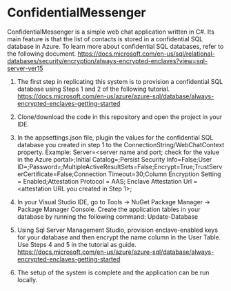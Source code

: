 # ConfidentialMessenger

ConfidentialMessenger is a simple web chat application written in C#. Its main feature is that the list of contacts is stored in a confidential SQL database in Azure. To learn more about confidential SQL databases, refer to the following document.
https://docs.microsoft.com/en-us/sql/relational-databases/security/encryption/always-encrypted-enclaves?view=sql-server-ver15

1. The first step in replicating this system is to provision a confidential SQL database using Steps 1 and 2 of the following tutorial.
https://docs.microsoft.com/en-us/azure/azure-sql/database/always-encrypted-enclaves-getting-started

2. Clone/download the code in this repository and open the project in your IDE.

3. In the appsettings.json file, plugin the values for the confidential SQL database you created in step 1 to the ConnectionString/WebChatContext property. 
Example:
   Server=<server name and port; check for the value in the Azure portal>;Initial Catalog=<database name>;Persist Security Info=False;User ID=<admin username>;Password=<password>;MultipleActiveResultSets=False;Encrypt=True;TrustServerCertificate=False;Connection Timeout=30;Column Encryption Setting = Enabled;Attestation Protocol = AAS; Enclave Attestation Url = <attestation URL you created in Step 1>;
  
4. In your Visual Studio IDE, go to Tools -> NuGet Package Manager -> Package Manager Console. Create the application tables in your database by running the following command:
   Update-Database

5. Using Sql Server Management Studio, provision enclave-enabled keys for your database and then encrypt the name column in the User Table. Use Steps 4 and 5 in the tutorial as guide. 
https://docs.microsoft.com/en-us/azure/azure-sql/database/always-encrypted-enclaves-getting-started

6. The setup of the system is complete and the application can be run locally.
